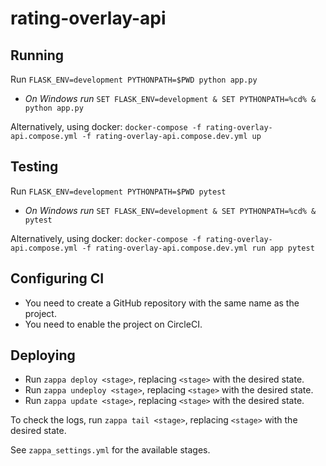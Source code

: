 # rating-overlay-api


## Running

Run `FLASK_ENV=development PYTHONPATH=$PWD python app.py`

- *On Windows run* `SET FLASK_ENV=development & SET PYTHONPATH=%cd% & python app.py`

Alternatively, using docker: `docker-compose -f rating-overlay-api.compose.yml -f rating-overlay-api.compose.dev.yml up`


## Testing

Run `FLASK_ENV=development PYTHONPATH=$PWD pytest`

- *On Windows run* `SET FLASK_ENV=development & SET PYTHONPATH=%cd% & pytest`

Alternatively, using docker: `docker-compose -f rating-overlay-api.compose.yml -f rating-overlay-api.compose.dev.yml run app pytest`


## Configuring CI

- You need to create a GitHub repository with the same name as the project.
- You need to enable the project on CircleCI.

## Deploying

- Run `zappa deploy <stage>`, replacing `<stage>` with the desired state.
- Run `zappa undeploy <stage>`, replacing `<stage>` with the desired state.
- Run `zappa update <stage>`, replacing `<stage>` with the desired state.

To check the logs, run `zappa tail <stage>`, replacing `<stage>` with the desired state.

See `zappa_settings.yml` for the available stages.



